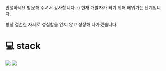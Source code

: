 
안녕하세요 
방문해 주셔서 감사합니다. :)
현재 개발자가 되기 위해 배워가는 단계입니다.

항상 겸손한 자세로 성실함을 잃지 않고 성장해 나가겠습니다.


# 💻 stack

![](https://img.shields.io/badge/Javascript-F7DF1E?style=flat-square&logo=JavaScript&logoColor=black)
![](https://img.shields.io/badge/SpringBoot-6DB33F?style=flat-square&logo=SpringBoot&logoColor=black)
